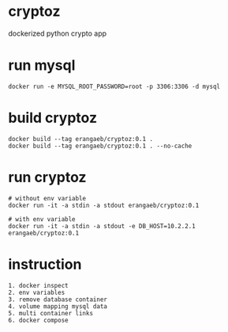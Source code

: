 # cryptoz

dockerized python crypto app

# run mysql

```
docker run -e MYSQL_ROOT_PASSWORD=root -p 3306:3306 -d mysql  
```


# build cryptoz

```
docker build --tag erangaeb/cryptoz:0.1 .  
docker build --tag erangaeb/cryptoz:0.1 . --no-cache  
```

# run cryptoz

```
# without env variable 
docker run -it -a stdin -a stdout erangaeb/cryptoz:0.1  

# with env variable
docker run -it -a stdin -a stdout -e DB_HOST=10.2.2.1 erangaeb/cryptoz:0.1  
```

# instruction
```
1. docker inspect 
2. env variables  
3. remove database container  
4. volume mapping mysql data  
5. multi container links   
6. docker compose  
```
